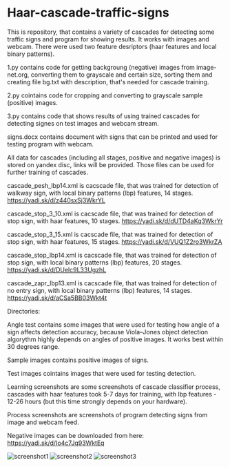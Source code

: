 # Haar-cascade-traffic-signs
This is repository, that contains a variety of cascades for detecting some traffic signs and program for showing results. It works with images and webcam. There were used two feature desriptors (haar features and local binary patterns).

1.py contains code for getting backgroung (negative) images from image-net.org, converting them to grayscale and certain size, sorting them and creating file bg.txt with description, that's needed for cascade training.

2.py cointains code for cropping and converting to grayscale sample (positive) images.

3.py contains code that shows results of using trained cascades for detecting signes on test images and webcam stream.

signs.docx contains document with signs that can be printed and used for testing program with webcam.

All data for cascades (including all stages, positive and negative images) is stored on yandex disc, links will be provided.
Those files can be used for further training of cascades.

cascade_pesh_lbp14.xml is cacscade file, that was trained for detection of walkway sign, with local binary patterns (lbp) features, 14 stages.
https://yadi.sk/d/z440sxSj3WkrYL

cascade_stop_3_10.xml is cacscade file, that was trained for detection of stop sign, with haar features, 10 stages.
https://yadi.sk/d/dUTD4aKq3WkrYr

cascade_stop_3_15.xml is cacscade file, that was trained for detection of stop sign, with haar features, 15 stages.
https://yadi.sk/d/VUQ1Z2ro3WkrZA

cascade_stop_lbp14.xml is cacscade file, that was trained for detection of stop sign, with local binary patterns (lbp) features, 20 stages.
https://yadi.sk/d/DUelc9L33UgzhL

cascade_zapr_lbp13.xml is cacscade file, that was trained for detection of no entry sign, with local binary patterns (lbp) features, 14 stages.
https://yadi.sk/d/aCSa5BB03Wkt4t

Directories:

Angle test contains some images that were used for testing how angle of a sign affects detection accuracy, because Viola–Jones object detection algorythm highly depends on angles of positive images. It works best within 30 degrees range. 

Sample images contains positive images of signs.

Test images cointains images that were used for testing detection.

Learning screenshots are some screenshots of cascade classifier process, cascades with haar features took 5-7 days for training, with lbp features - 12-26 hours (but this time strongly depends on your hardware).

Process screenshots are screenshots of program detecting signs from image and webcam feed.

Negative images can be downloaded from here: https://yadi.sk/d/Io4c7Jq93WktEq

![screenshot1](https://github.com/Kollais/Haar-cascade-traffic-signs/blob/master/Process%20screenshots/c2.jpg)
![screenshot2](https://github.com/Kollais/Haar-cascade-traffic-signs/blob/master/Process%20screenshots/sk3.jpg)
![screenshot3](https://github.com/Kollais/Haar-cascade-traffic-signs/blob/master/Process%20screenshots/sk4.jpg)




